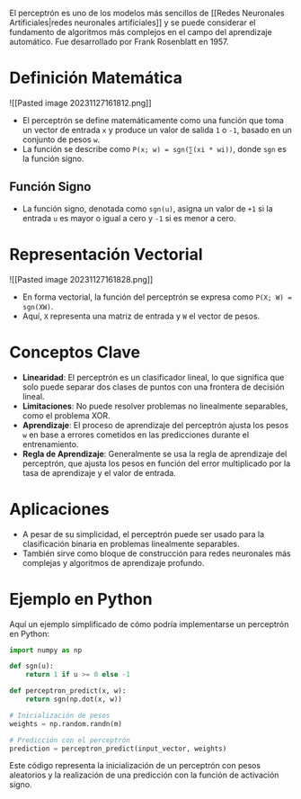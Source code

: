 
El perceptrón es uno de los modelos más sencillos de [[Redes Neuronales Artificiales|redes neuronales artificiales]] y se puede considerar el fundamento de algoritmos más complejos en el campo del aprendizaje automático. Fue desarrollado por Frank Rosenblatt en 1957.

# Definición Matemática

![[Pasted image 20231127161812.png]]

- El perceptrón se define matemáticamente como una función que toma un vector de entrada `x` y produce un valor de salida `1` o `-1`, basado en un conjunto de pesos `w`.
- La función se describe como `P(x; w) = sgn(∑(xi * wi))`, donde `sgn` es la función signo.

## Función Signo

- La función signo, denotada como `sgn(u)`, asigna un valor de `+1` si la entrada `u` es mayor o igual a cero y `-1` si es menor a cero.

# Representación Vectorial

![[Pasted image 20231127161828.png]]
- En forma vectorial, la función del perceptrón se expresa como `P(X; W) = sgn(XW)`.
- Aquí, `X` representa una matriz de entrada y `W` el vector de pesos.

# Conceptos Clave

- **Linearidad**: El perceptrón es un clasificador lineal, lo que significa que solo puede separar dos clases de puntos con una frontera de decisión lineal.
- **Limitaciones**: No puede resolver problemas no linealmente separables, como el problema XOR.
- **Aprendizaje**: El proceso de aprendizaje del perceptrón ajusta los pesos `w` en base a errores cometidos en las predicciones durante el entrenamiento.
- **Regla de Aprendizaje**: Generalmente se usa la regla de aprendizaje del perceptrón, que ajusta los pesos en función del error multiplicado por la tasa de aprendizaje y el valor de entrada.

# Aplicaciones

- A pesar de su simplicidad, el perceptrón puede ser usado para la clasificación binaria en problemas linealmente separables.
- También sirve como bloque de construcción para redes neuronales más complejas y algoritmos de aprendizaje profundo.

# Ejemplo en Python

Aquí un ejemplo simplificado de cómo podría implementarse un perceptrón en Python:

```python
import numpy as np

def sgn(u):
    return 1 if u >= 0 else -1

def perceptron_predict(x, w):
    return sgn(np.dot(x, w))

# Inicialización de pesos
weights = np.random.randn(m)

# Predicción con el perceptrón
prediction = perceptron_predict(input_vector, weights)
```

Este código representa la inicialización de un perceptrón con pesos aleatorios y la realización de una predicción con la función de activación signo.
